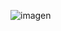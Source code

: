 ![imagen](https://user-images.githubusercontent.com/114317702/198853583-f8317c4c-c533-4ba3-b373-fcfc1b8b1b95.png)
